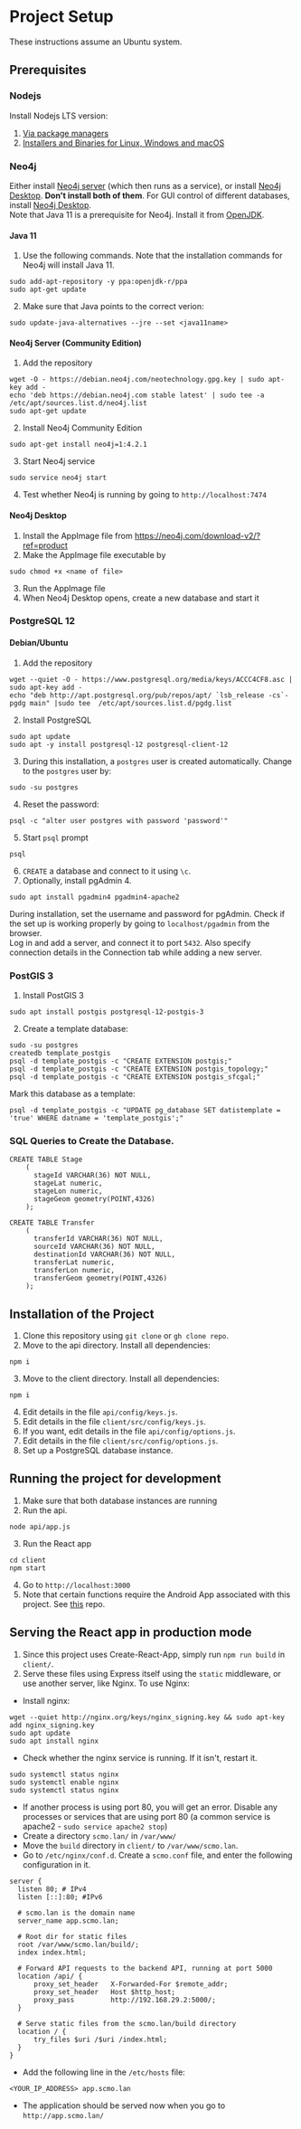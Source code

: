 # Project Setup
These instructions assume an Ubuntu system. 
## Prerequisites
### Nodejs
Install Nodejs LTS version:
1. [Via package managers](https://nodejs.org/en/download/package-manager/)
2. [Installers and Binaries for Linux, Windows and macOS](https://nodejs.org/en/download/)
### Neo4j
Either install [Neo4j server](https://neo4j.com/download-center/?ref=web-product-database/#community) (which then runs as a service), or install [Neo4j Desktop](https://neo4j.com/download-v2/?ref=product). __Don't install both of them__. For GUI control of different databases, install [Neo4j Desktop](https://neo4j.com/download-v2/?ref=product).  
Note that Java 11 is a prerequisite for Neo4j. Install it from [OpenJDK](https://openjdk.java.net/install/index.html).  

#### Java 11
1. Use the following commands. Note that the installation commands for Neo4j will install Java 11.
```
sudo add-apt-repository -y ppa:openjdk-r/ppa
sudo apt-get update
```
2. Make sure that Java points to the correct verion:
```
sudo update-java-alternatives --jre --set <java11name>
```
#### Neo4j Server (Community Edition)
1. Add the repository
```
wget -O - https://debian.neo4j.com/neotechnology.gpg.key | sudo apt-key add -
echo 'deb https://debian.neo4j.com stable latest' | sudo tee -a /etc/apt/sources.list.d/neo4j.list
sudo apt-get update
```
2. Install Neo4j Community Edition
```
sudo apt-get install neo4j=1:4.2.1
```
3. Start Neo4j service
```
sudo service neo4j start
```
4. Test whether Neo4j is running by going to `http://localhost:7474`
#### Neo4j Desktop
1. Install the AppImage file from https://neo4j.com/download-v2/?ref=product  
2. Make the AppImage file executable by
```
sudo chmod +x <name of file>
```
3. Run the AppImage file
4. When Neo4j Desktop opens, create a new database and start it
### PostgreSQL 12
#### Debian/Ubuntu
1. Add the repository
```
wget --quiet -O - https://www.postgresql.org/media/keys/ACCC4CF8.asc | sudo apt-key add -
echo "deb http://apt.postgresql.org/pub/repos/apt/ `lsb_release -cs`-pgdg main" |sudo tee  /etc/apt/sources.list.d/pgdg.list
```
2. Install PostgreSQL
```
sudo apt update
sudo apt -y install postgresql-12 postgresql-client-12
```
3. During this installation, a `postgres` user is created automatically. Change to the `postgres` user by:
```
sudo -su postgres
```
4. Reset the password:
```
psql -c "alter user postgres with password 'password'"
```
5. Start `psql` prompt
```
psql
```
6.  `CREATE` a database and connect to it using `\c`.
7. Optionally, install pgAdmin 4.
```
sudo apt install pgadmin4 pgadmin4-apache2
```
During installation, set the username and password for pgAdmin. Check if the set up is working properly by going to `localhost/pgadmin` from the browser.  
Log in and add a server, and connect it to port `5432`. Also specify connection details in the Connection tab while adding a new server.
### PostGIS 3
1. Install PostGIS 3
```
sudo apt install postgis postgresql-12-postgis-3
```
2. Create a template database:
```
sudo -su postgres
createdb template_postgis
psql -d template_postgis -c "CREATE EXTENSION postgis;"
psql -d template_postgis -c "CREATE EXTENSION postgis_topology;"
psql -d template_postgis -c "CREATE EXTENSION postgis_sfcgal;"
```
Mark this database as a template:
```
psql -d template_postgis -c "UPDATE pg_database SET datistemplate = 'true' WHERE datname = 'template_postgis';"
```
### SQL Queries to Create the Database.
```
CREATE TABLE Stage
	(
	  stageId VARCHAR(36) NOT NULL,
	  stageLat numeric,
	  stageLon numeric,
	  stageGeom geometry(POINT,4326)
	);

CREATE TABLE Transfer
	(
	  transferId VARCHAR(36) NOT NULL,
	  sourceId VARCHAR(36) NOT NULL,
	  destinationId VARCHAR(36) NOT NULL,
	  transferLat numeric,
	  transferLon numeric,
	  transferGeom geometry(POINT,4326)
	);
```

## Installation of the Project
1. Clone this repository using `git clone` or `gh clone repo`.
2. Move to the api directory. Install all dependencies:
```
npm i
```
3. Move to the client directory. Install all dependencies:
```
npm i
```
4. Edit details in the file `api/config/keys.js`. 
5. Edit details in the file `client/src/config/keys.js`.
6. If you want, edit details in the file `api/config/options.js`.
7. Edit details in the file `client/src/config/options.js`.
8. Set up a PostgreSQL database instance.
## Running the project for development
1. Make sure that both database instances are running
2. Run the api.
```
node api/app.js
```
3. Run the React app
```
cd client
npm start
```
4. Go to `http://localhost:3000`
5. Note that certain functions require the Android App associated with this project. See [this](https://github.com/akshatshah21/Android-Location-Tracking) repo.
## Serving the React app in production mode 
1. Since this project uses Create-React-App, simply run `npm run build` in `client/`.
2. Serve these files using Express itself using the `static` middleware, or use another server, like Nginx. To use Nginx:
  * Install nginx:
  ```
  wget --quiet http://nginx.org/keys/nginx_signing.key && sudo apt-key add nginx_signing.key
  sudo apt update
  sudo apt install nginx
  ```
  * Check whether the nginx service is running. If it isn't, restart it. 
  ```
  sudo systemctl status nginx
  sudo systemctl enable nginx
  sudo systemctl status nginx
  ```
  * If another process is using port 80, you will get an error. Disable any processes or services that are using port 80 (a common service is apache2 - `sudo service apache2 stop`) 
  * Create a directory `scmo.lan/` in `/var/www/`
  * Move the `build` directory in `client/` to `/var/www/scmo.lan`.
  * Go to `/etc/nginx/conf.d`. Create a `scmo.conf` file, and enter the following configuration in it.
  ```nginx
  server {
    listen 80; # IPv4
	listen [::]:80; #IPv6
    
    # scmo.lan is the domain name
    server_name app.scmo.lan;

    # Root dir for static files
	root /var/www/scmo.lan/build/;
	index index.html;

    # Forward API requests to the backend API, running at port 5000
    location /api/ {
        proxy_set_header   X-Forwarded-For $remote_addr;
        proxy_set_header   Host $http_host;
		proxy_pass         http://192.168.29.2:5000/;
    }
    
    # Serve static files from the scmo.lan/build directory
	location / {
		try_files $uri /$uri /index.html;
	}
}

  ```
  * Add the following line in the `/etc/hosts` file:
  ```
  <YOUR_IP_ADDRESS> app.scmo.lan
  ```
  * The application should be served now when you go to `http://app.scmo.lan/`